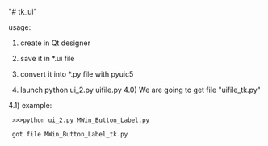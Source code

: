 "# tk_ui" 

usage:

1) create in Qt designer 
2) save it in *.ui file

3) convert it into *.py file with pyuic5

4) launch python ui_2.py uifile.py
4.0) We are going to get file "uifile_tk.py"

4.1) example:

     >>>python ui_2.py MWin_Button_Label.py 

     got file MWin_Button_Label_tk.py 

